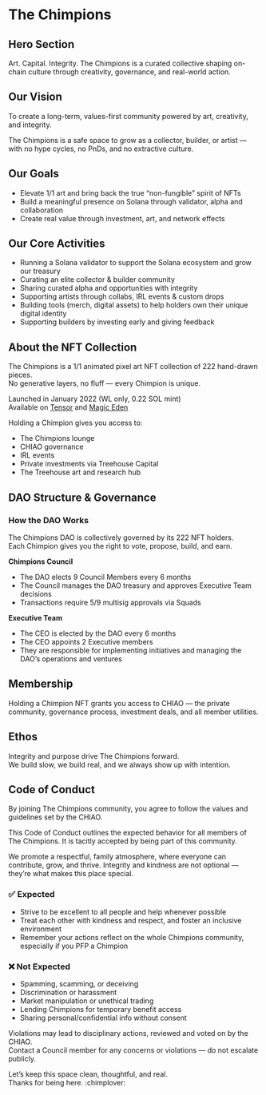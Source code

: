# The Chimpions

## Hero Section
Art. Capital. Integrity. The Chimpions is a curated collective shaping on-chain culture through creativity, governance, and real-world action.

## Our Vision
To create a long-term, values-first community powered by art, creativity, and integrity.

The Chimpions is a safe space to grow as a collector, builder, or artist — with no hype cycles, no PnDs, and no extractive culture.

## Our Goals
- Elevate 1/1 art and bring back the true “non-fungible” spirit of NFTs  
- Build a meaningful presence on Solana through validator, alpha and collaboration  
- Create real value through investment, art, and network effects  

## Our Core Activities
- Running a Solana validator to support the Solana ecosystem and grow our treasury  
- Curating an elite collector & builder community  
- Sharing curated alpha and opportunities with integrity  
- Supporting artists through collabs, IRL events & custom drops  
- Building tools (merch, digital assets) to help holders own their unique digital identity  
- Supporting builders by investing early and giving feedback  

## About the NFT Collection
The Chimpions is a 1/1 animated pixel art NFT collection of 222 hand-drawn pieces.  
No generative layers, no fluff — every Chimpion is unique.

Launched in January 2022 (WL only, 0.22 SOL mint)  
Available on [Tensor](https://www.tensor.trade/trade/the_chimpions) and [Magic Eden](https://magiceden.io/marketplace/the_chimpions)

Holding a Chimpion gives you access to:
- The Chimpions lounge
- CHIAO governance
- IRL events
- Private investments via Treehouse Capital
- The Treehouse art and research hub

## DAO Structure & Governance

### How the DAO Works
The Chimpions DAO is collectively governed by its 222 NFT holders.  
Each Chimpion gives you the right to vote, propose, build, and earn.

**Chimpions Council**
- The DAO elects 9 Council Members every 6 months  
- The Council manages the DAO treasury and approves Executive Team decisions  
- Transactions require 5/9 multisig approvals via Squads

**Executive Team**
- The CEO is elected by the DAO every 6 months  
- The CEO appoints 2 Executive members  
- They are responsible for implementing initiatives and managing the DAO’s operations and ventures

## Membership
Holding a Chimpion NFT grants you access to CHIAO — the private community, governance process, investment deals, and all member utilities.

## Ethos
Integrity and purpose drive The Chimpions forward.  
We build slow, we build real, and we always show up with intention.

## Code of Conduct
By joining The Chimpions community, you agree to follow the values and guidelines set by the CHIAO.

This Code of Conduct outlines the expected behavior for all members of The Chimpions. It is tacitly accepted by being part of this community.

We promote a respectful, family atmosphere, where everyone can contribute, grow, and thrive. Integrity and kindness are not optional — they’re what makes this place special.

### ✅ Expected
- Strive to be excellent to all people and help whenever possible  
- Treat each other with kindness and respect, and foster an inclusive environment  
- Remember your actions reflect on the whole Chimpions community, especially if you PFP a Chimpion  

### ❌ Not Expected
- Spamming, scamming, or deceiving  
- Discrimination or harassment  
- Market manipulation or unethical trading  
- Lending Chimpions for temporary benefit access  
- Sharing personal/confidential info without consent  

Violations may lead to disciplinary actions, reviewed and voted on by the CHIAO.  
Contact a Council member for any concerns or violations — do not escalate publicly.

Let’s keep this space clean, thoughtful, and real.  
Thanks for being here. :chimplover:
